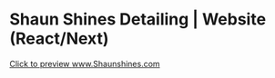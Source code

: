 # Shaun Shines Detailing | Website (React/Next)

[Click to preview www.Shaunshines.com ](https://shaunshines-react.herokuapp.com/)
